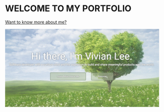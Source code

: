 # WELCOME TO MY PORTFOLIO

[Want to know more about me?](http://www.vivianlee.life/)

![gif](./images/vlhome.png)
